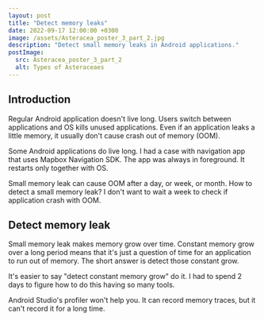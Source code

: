 ```yaml
---
layout: post
title: "Detect memory leaks"
date: 2022-09-17 12:00:00 +0300
image: /assets/Asteracea_poster_3_part_2.jpg
description: "Detect small memory leaks in Android applications."
postImage:
  src: Asteracea_poster_3_part_2
  alt: Types of Asteraceaes
---
```


## Introduction

Regular Android application doesn't live long.
Users switch between applications and OS kills unused applications.
Even if an application leaks a little memory, it usually don't cause crash out of memory (OOM).

Some Android applications do live long.
I had a case with navigation app that uses Mapbox Navigation SDK.
The app was always in foreground.
It restarts only together with OS.

Small memory leak can cause OOM after a day, or week, or month.
How to detect a small memory leak?
I don't want to wait a week to check if application crash with OOM.

## Detect memory leak

Small memory leak makes memory grow over time.
Constant memory grow over a long period means that it's just a question of time for an application to run out of memory.
The short answer is detect those constant grow.

It's easier to say "detect constant memory grow" do it.
I had to spend 2 days to figure how to do this having so many tools.

Android Studio's profiler won't help you.
It can record memory traces, but it can't record it for a long time.